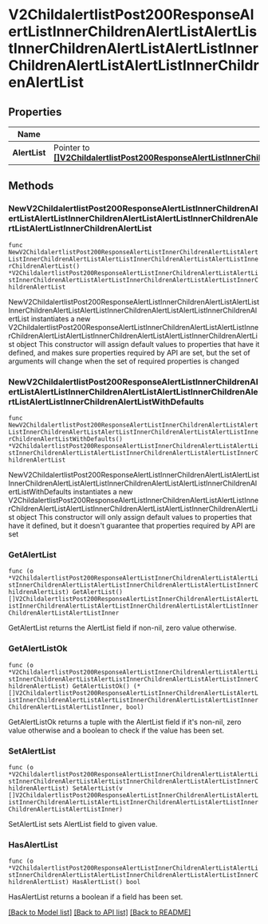 # V2ChildalertlistPost200ResponseAlertListInnerChildrenAlertListAlertListInnerChildrenAlertListAlertListInnerChildrenAlertListAlertListInnerChildrenAlertList

## Properties

Name | Type | Description | Notes
------------ | ------------- | ------------- | -------------
**AlertList** | Pointer to [**[]V2ChildalertlistPost200ResponseAlertListInnerChildrenAlertListAlertListInnerChildrenAlertListAlertListInnerChildrenAlertListAlertListInnerChildrenAlertListAlertListInner**](V2ChildalertlistPost200ResponseAlertListInnerChildrenAlertListAlertListInnerChildrenAlertListAlertListInnerChildrenAlertListAlertListInnerChildrenAlertListAlertListInner.md) |  | [optional] 

## Methods

### NewV2ChildalertlistPost200ResponseAlertListInnerChildrenAlertListAlertListInnerChildrenAlertListAlertListInnerChildrenAlertListAlertListInnerChildrenAlertList

`func NewV2ChildalertlistPost200ResponseAlertListInnerChildrenAlertListAlertListInnerChildrenAlertListAlertListInnerChildrenAlertListAlertListInnerChildrenAlertList() *V2ChildalertlistPost200ResponseAlertListInnerChildrenAlertListAlertListInnerChildrenAlertListAlertListInnerChildrenAlertListAlertListInnerChildrenAlertList`

NewV2ChildalertlistPost200ResponseAlertListInnerChildrenAlertListAlertListInnerChildrenAlertListAlertListInnerChildrenAlertListAlertListInnerChildrenAlertList instantiates a new V2ChildalertlistPost200ResponseAlertListInnerChildrenAlertListAlertListInnerChildrenAlertListAlertListInnerChildrenAlertListAlertListInnerChildrenAlertList object
This constructor will assign default values to properties that have it defined,
and makes sure properties required by API are set, but the set of arguments
will change when the set of required properties is changed

### NewV2ChildalertlistPost200ResponseAlertListInnerChildrenAlertListAlertListInnerChildrenAlertListAlertListInnerChildrenAlertListAlertListInnerChildrenAlertListWithDefaults

`func NewV2ChildalertlistPost200ResponseAlertListInnerChildrenAlertListAlertListInnerChildrenAlertListAlertListInnerChildrenAlertListAlertListInnerChildrenAlertListWithDefaults() *V2ChildalertlistPost200ResponseAlertListInnerChildrenAlertListAlertListInnerChildrenAlertListAlertListInnerChildrenAlertListAlertListInnerChildrenAlertList`

NewV2ChildalertlistPost200ResponseAlertListInnerChildrenAlertListAlertListInnerChildrenAlertListAlertListInnerChildrenAlertListAlertListInnerChildrenAlertListWithDefaults instantiates a new V2ChildalertlistPost200ResponseAlertListInnerChildrenAlertListAlertListInnerChildrenAlertListAlertListInnerChildrenAlertListAlertListInnerChildrenAlertList object
This constructor will only assign default values to properties that have it defined,
but it doesn't guarantee that properties required by API are set

### GetAlertList

`func (o *V2ChildalertlistPost200ResponseAlertListInnerChildrenAlertListAlertListInnerChildrenAlertListAlertListInnerChildrenAlertListAlertListInnerChildrenAlertList) GetAlertList() []V2ChildalertlistPost200ResponseAlertListInnerChildrenAlertListAlertListInnerChildrenAlertListAlertListInnerChildrenAlertListAlertListInnerChildrenAlertListAlertListInner`

GetAlertList returns the AlertList field if non-nil, zero value otherwise.

### GetAlertListOk

`func (o *V2ChildalertlistPost200ResponseAlertListInnerChildrenAlertListAlertListInnerChildrenAlertListAlertListInnerChildrenAlertListAlertListInnerChildrenAlertList) GetAlertListOk() (*[]V2ChildalertlistPost200ResponseAlertListInnerChildrenAlertListAlertListInnerChildrenAlertListAlertListInnerChildrenAlertListAlertListInnerChildrenAlertListAlertListInner, bool)`

GetAlertListOk returns a tuple with the AlertList field if it's non-nil, zero value otherwise
and a boolean to check if the value has been set.

### SetAlertList

`func (o *V2ChildalertlistPost200ResponseAlertListInnerChildrenAlertListAlertListInnerChildrenAlertListAlertListInnerChildrenAlertListAlertListInnerChildrenAlertList) SetAlertList(v []V2ChildalertlistPost200ResponseAlertListInnerChildrenAlertListAlertListInnerChildrenAlertListAlertListInnerChildrenAlertListAlertListInnerChildrenAlertListAlertListInner)`

SetAlertList sets AlertList field to given value.

### HasAlertList

`func (o *V2ChildalertlistPost200ResponseAlertListInnerChildrenAlertListAlertListInnerChildrenAlertListAlertListInnerChildrenAlertListAlertListInnerChildrenAlertList) HasAlertList() bool`

HasAlertList returns a boolean if a field has been set.


[[Back to Model list]](../README.md#documentation-for-models) [[Back to API list]](../README.md#documentation-for-api-endpoints) [[Back to README]](../README.md)


